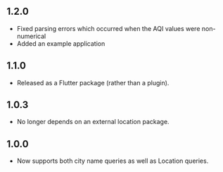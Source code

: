 ## 1.2.0
* Fixed parsing errors which occurred when the AQI values were non-numerical
* Added an example application
## 1.1.0
* Released as a Flutter package (rather than a plugin).
## 1.0.3
* No longer depends on an external location package.

## 1.0.0
* Now supports both city name queries as well as Location queries.

